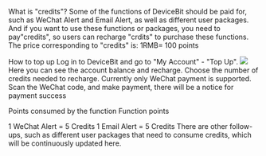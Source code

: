 What is "credits"?
Some of the functions of DeviceBit should be paid for, such as WeChat Alert and Email Alert, as well as different user packages. And if you want to use these functions or packages, you need to pay"credits", so users can recharge "crdits" to purchase these functions. The price corresponding to "credits" is:
1RMB= 100 points

How to top up
Log in to DeviceBit and go to "My Account" - "Top Up".
![][60]
Here you can see the account balance and recharge. Choose the number of credits needed to recharge. Currently only WeChat payment is supported. Scan the WeChat code, and make payment, there will be a notice for payment success


Points consumed by the function
Function points

1 WeChat Alert = 5 Credits
1 Email Alert = 5 Credits
There are other follow-ups, such as different user packages that need to consume credits, which will be continuously updated here.

[60]: https://leweidoc.oss-cn-hangzhou.aliyuncs.com/lewei50/img/devicebitmanual-xj-20180930-60.jpg
